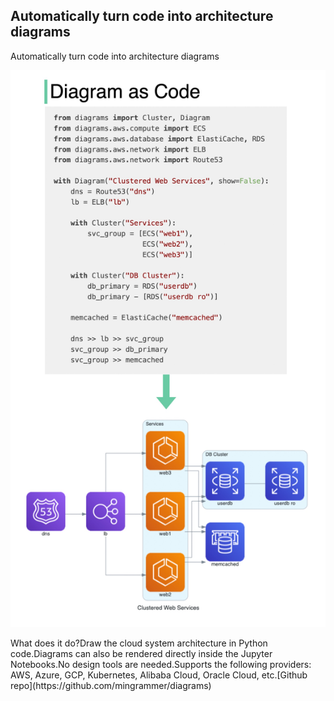 ## Automatically turn code into architecture diagrams
Automatically turn code into architecture diagrams<p>
  <img src="../images/diagrams_as_code.jpeg" style="width: 640px" />
</p>
What does it do?Draw the cloud system architecture in Python code.Diagrams can also be rendered directly inside the Jupyter Notebooks.No design tools are needed.Supports the following providers: AWS, Azure, GCP, Kubernetes, Alibaba Cloud, Oracle Cloud, etc.[Github repo](https://github.com/mingrammer/diagrams)